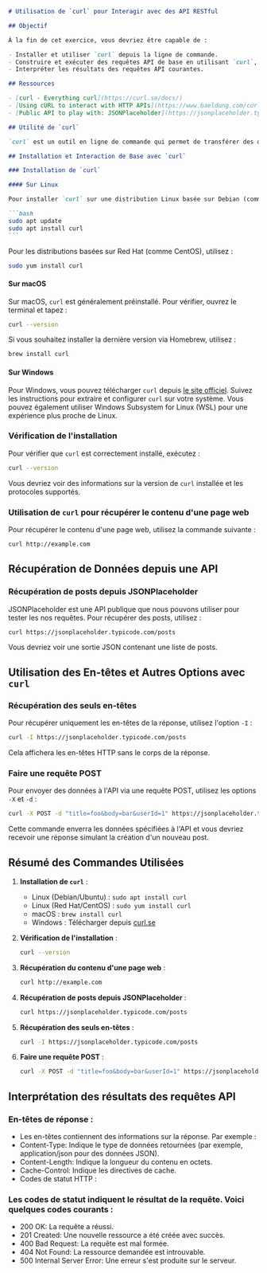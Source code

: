 ````markdown
# Utilisation de `curl` pour Interagir avec des API RESTful

## Objectif

À la fin de cet exercice, vous devriez être capable de :

- Installer et utiliser `curl` depuis la ligne de commande.
- Construire et exécuter des requêtes API de base en utilisant `curl`, y compris la définition des en-têtes et l'inspection des résultats.
- Interpréter les résultats des requêtes API courantes.

## Ressources

- [curl - Everything curl](https://curl.se/docs/)
- [Using cURL to interact with HTTP APIs](https://www.baeldung.com/curl-rest)
- [Public API to play with: JSONPlaceholder](https://jsonplaceholder.typicode.com/)

## Utilité de `curl`

`curl` est un outil en ligne de commande qui permet de transférer des données vers ou depuis un serveur réseau en utilisant divers protocoles, notamment HTTP et HTTPS. Il est très utile pour tester et déboguer des API RESTful.

## Installation et Interaction de Base avec `curl`

### Installation de `curl`

#### Sur Linux

Pour installer `curl` sur une distribution Linux basée sur Debian (comme Ubuntu), utilisez la commande suivante :

```bash
sudo apt update
sudo apt install curl
```
````

Pour les distributions basées sur Red Hat (comme CentOS), utilisez :

```bash
sudo yum install curl
```

#### Sur macOS

Sur macOS, `curl` est généralement préinstallé. Pour vérifier, ouvrez le terminal et tapez :

```bash
curl --version
```

Si vous souhaitez installer la dernière version via Homebrew, utilisez :

```bash
brew install curl
```

#### Sur Windows

Pour Windows, vous pouvez télécharger `curl` depuis [le site officiel](https://curl.se/windows/). Suivez les instructions pour extraire et configurer `curl` sur votre système. Vous pouvez également utiliser Windows Subsystem for Linux (WSL) pour une expérience plus proche de Linux.

### Vérification de l'installation

Pour vérifier que `curl` est correctement installé, exécutez :

```bash
curl --version
```

Vous devriez voir des informations sur la version de `curl` installée et les protocoles supportés.

### Utilisation de `curl` pour récupérer le contenu d'une page web

Pour récupérer le contenu d'une page web, utilisez la commande suivante :

```bash
curl http://example.com
```

## Récupération de Données depuis une API

### Récupération de posts depuis JSONPlaceholder

JSONPlaceholder est une API publique que nous pouvons utiliser pour tester les nos requêtes. Pour récupérer des posts, utilisez :

```bash
curl https://jsonplaceholder.typicode.com/posts
```

Vous devriez voir une sortie JSON contenant une liste de posts.

## Utilisation des En-têtes et Autres Options avec `curl`

### Récupération des seuls en-têtes

Pour récupérer uniquement les en-têtes de la réponse, utilisez l'option `-I` :

```bash
curl -I https://jsonplaceholder.typicode.com/posts
```

Cela affichera les en-têtes HTTP sans le corps de la réponse.

### Faire une requête POST

Pour envoyer des données à l'API via une requête POST, utilisez les options `-X` et `-d` :

```bash
curl -X POST -d "title=foo&body=bar&userId=1" https://jsonplaceholder.typicode.com/posts
```

Cette commande enverra les données spécifiées à l'API et vous devriez recevoir une réponse simulant la création d'un nouveau post.

## Résumé des Commandes Utilisées

1. **Installation de `curl`** :

   - Linux (Debian/Ubuntu) : `sudo apt install curl`
   - Linux (Red Hat/CentOS) : `sudo yum install curl`
   - macOS : `brew install curl`
   - Windows : Télécharger depuis [curl.se](https://curl.se/windows/)

2. **Vérification de l'installation** :

   ```bash
   curl --version
   ```

3. **Récupération du contenu d'une page web** :

   ```bash
   curl http://example.com
   ```

4. **Récupération de posts depuis JSONPlaceholder** :

   ```bash
   curl https://jsonplaceholder.typicode.com/posts
   ```

5. **Récupération des seuls en-têtes** :

   ```bash
   curl -I https://jsonplaceholder.typicode.com/posts
   ```

6. **Faire une requête POST** :
   ```bash
   curl -X POST -d "title=foo&body=bar&userId=1" https://jsonplaceholder.typicode.com/posts
   ```

## Interprétation des résultats des requêtes API

### En-têtes de réponse :

- Les en-têtes contiennent des informations sur la réponse. Par exemple :
- Content-Type: Indique le type de données retournées (par exemple, application/json pour des données JSON).
- Content-Length: Indique la longueur du contenu en octets.
- Cache-Control: Indique les directives de cache.
- Codes de statut HTTP :

### Les codes de statut indiquent le résultat de la requête. Voici quelques codes courants :

- 200 OK: La requête a réussi.
- 201 Created: Une nouvelle ressource a été créée avec succès.
- 400 Bad Request: La requête est mal formée.
- 404 Not Found: La ressource demandée est introuvable.
- 500 Internal Server Error: Une erreur s'est produite sur le serveur.
